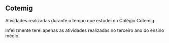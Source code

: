 ## Cotemig

Atividades realizadas durante o tempo que estudei no Colégio Cotemig.

Infelizmente terei apenas as atividades realizadas no terceiro ano do ensino médio.
